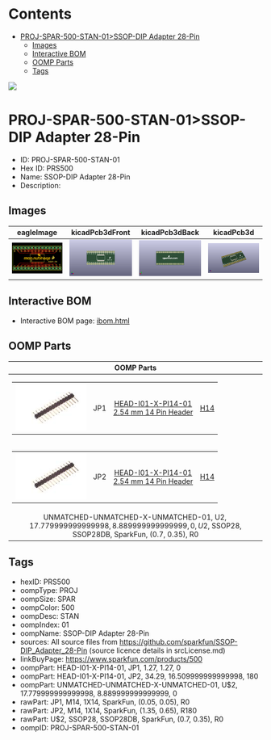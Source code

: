 



Contents
========

* [PROJ-SPAR-500-STAN-01>SSOP-DIP Adapter 28-Pin](#proj-spar-500-stan-01ssop-dip-adapter-28-pin)
	* [Images](#images)
	* [Interactive BOM](#interactive-bom)
	* [OOMP Parts](#oomp-parts)
	* [Tags](#tags)
  
![][im]
# PROJ-SPAR-500-STAN-01>SSOP-DIP Adapter 28-Pin

- ID: PROJ-SPAR-500-STAN-01
- Hex ID: PRS500
- Name: SSOP-DIP Adapter 28-Pin
- Description: 

## Images
  
  

|eagleImage|kicadPcb3dFront|kicadPcb3dBack|kicadPcb3d|
| :---: | :---: | :---: | :---: |
|[![eagleImage](eagleImage_140.png)](eagleImage_600.png)|[![kicadPcb3dFront](kicadPcb3dFront_140.png)](kicadPcb3dFront_600.png)|[![kicadPcb3dBack](kicadPcb3dBack_140.png)](kicadPcb3dBack_600.png)|[![kicadPcb3d](kicadPcb3d_140.png)](kicadPcb3d_600.png)|

## Interactive BOM

- Interactive BOM page: [ibom.html](kicad/bom/ibom.html)

## OOMP Parts
  

|OOMP Parts|
| :---: |
|<table><tr><td>![HEAD-I01-X-PI14-01](https://raw.githubusercontent.com/oomlout/oomlout_OOMP_parts/main/HEAD-I01-X-PI14-01/image_140.jpg)</td><td> JP1</td><td>[HEAD-I01-X-PI14-01<br>2.54 mm 14 Pin Header](https://github.com/oomlout/oomlout_OOMP_parts/tree/main/HEAD-I01-X-PI14-01/)</td><td>[H14](https://github.com/oomlout/oomlout_OOMP_parts/tree/main/HEAD-I01-X-PI14-01/)</td></tr></table>|
|<table><tr><td>![HEAD-I01-X-PI14-01](https://raw.githubusercontent.com/oomlout/oomlout_OOMP_parts/main/HEAD-I01-X-PI14-01/image_140.jpg)</td><td> JP2</td><td>[HEAD-I01-X-PI14-01<br>2.54 mm 14 Pin Header](https://github.com/oomlout/oomlout_OOMP_parts/tree/main/HEAD-I01-X-PI14-01/)</td><td>[H14](https://github.com/oomlout/oomlout_OOMP_parts/tree/main/HEAD-I01-X-PI14-01/)</td></tr></table>|
|UNMATCHED-UNMATCHED-X-UNMATCHED-01, U$2, 17.779999999999998, 8.889999999999999, 0,U$2, SSOP28, SSOP28DB, SparkFun, (0.7, 0.35), R0|

## Tags

- hexID: PRS500
- oompType: PROJ
- oompSize: SPAR
- oompColor: 500
- oompDesc: STAN
- oompIndex: 01
- oompName: SSOP-DIP Adapter 28-Pin
- sources: All source files from https://github.com/sparkfun/SSOP-DIP_Adapter_28-Pin (source licence details in srcLicense.md)
- linkBuyPage: https://www.sparkfun.com/products/500
- oompPart: HEAD-I01-X-PI14-01, JP1, 1.27, 1.27, 0
- oompPart: HEAD-I01-X-PI14-01, JP2, 34.29, 16.509999999999998, 180
- oompPart: UNMATCHED-UNMATCHED-X-UNMATCHED-01, U$2, 17.779999999999998, 8.889999999999999, 0
- rawPart: JP1, M14, 1X14, SparkFun, (0.05, 0.05), R0
- rawPart: JP2, M14, 1X14, SparkFun, (1.35, 0.65), R180
- rawPart: U$2, SSOP28, SSOP28DB, SparkFun, (0.7, 0.35), R0
- oompID: PROJ-SPAR-500-STAN-01



[im]: kicadPcb3d_450.png
